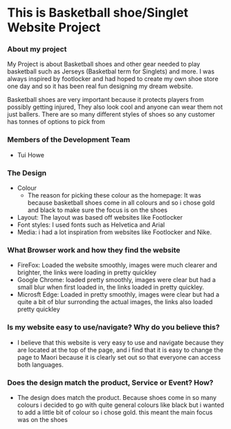 # This is Basketball shoe/Singlet Website Project

### About my project
My Project is about Basketball shoes and other gear needed to play basketball such as Jerseys (Basketbal term for Singlets) and more. I was always inspired by footlocker and had hoped to create my own shoe store one day and so it has been real fun designing my dream website. 

Basketball shoes are very important because it protects players from possibly getting injured, They also look cool and anyone can wear them not just ballers. There are so many different styles of shoes so any customer has tonnes of options to pick from


### Members of the Development Team
- Tui Howe


### The Design
* Colour
  * The reason for picking these colour as the homepage: It was because basketball shoes come in all colours and so i chose gold and black to make sure the focus is on the shoes
* Layout: The layout was based off websites like Footlocker
* Font styles: I used fonts such as Helvetica and Arial
* Media: i had a lot inspiration from websites like Footlocker and Nike.

### What Browser work and how they find the website
* FireFox: Loaded the website smoothly, images were much clearer and brighter, the links were loading in pretty quickley
* Google Chrome: loaded pretty smoothly, images were clear but had a small blur when first loaded in, the links loaded in pretty quickley.
* Microsft Edge: Loaded in pretty smoothly, images were clear but had a quite a bit of blur surronding the actual images, the links also loaded pretty quickley

### Is my website easy to use/navigate? Why do you believe this?
* I believe that this website is very easy to use and navigate because they are located at the top of the page, and i find that it is easy to change the page to Maori because it is clearly set out so that everyone can access both languages.
### Does the design match the product, Service or Event? How?
* The design does match the product. Because shoes come in so many colours i decided to go with quite general colours like black but i wanted to add a little bit of colour so i chose gold. this meant the main focus was on the shoes
